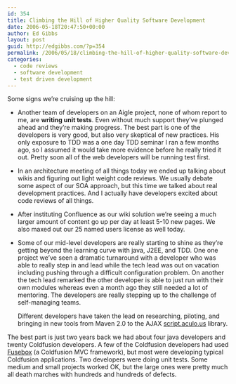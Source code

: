 ```yaml
---
id: 354
title: Climbing the Hill of Higher Quality Software Development
date: 2006-05-18T20:47:50+00:00
author: Ed Gibbs
layout: post
guid: http://edgibbs.com/?p=354
permalink: /2006/05/18/climbing-the-hill-of-higher-quality-software-development/
categories:
  - code reviews
  - software development
  - test driven development
---
```

Some signs we&#8217;re cruising up the hill:

  * Another team of developers on an Aigle project, none of whom report to me, are **writing unit tests**. Even without much support they&#8217;ve plunged ahead and they&#8217;re making progress. The best part is one of the developers is very good, but also very skeptical of new practices. His only exposure to TDD was a one day TDD seminar I ran a few months ago, so I assumed it would take more evidence before he really tried it out. Pretty soon all of the web developers will be running test first.
  * In an architecture meeting of all things today we ended up talking about wikis and figuring out light weight code reviews. We usually debate some aspect of our SOA approach, but this time we talked about real development practices. And I actually have developers excited about code reviews of all things.
  * After instituting Confluence as our wiki solution we&#8217;re seeing a much larger amount of content go up per day at least 5-10 new pages. We also maxed out our 25 named users license as well today.
  * Some of our mid-level developers are really starting to shine as they&#8217;re getting beyond the learning curve with java, J2EE, and TDD. One one project we&#8217;ve seen a dramatic turnaround with a developer who was able to really step in and lead while the tech lead was out on vacation including pushing through a difficult configuration problem. On another the tech lead remarked the other developer is able to just run with their own modules whereas even a month ago they still needed a lot of mentoring. The developers are really stepping up to the challenge of self-managing teams.
  
    Different developers have taken the lead on researching, piloting, and bringing in new tools from Maven 2.0 to the AJAX [script.aculo.us](http://script.aculo.us/) library.

The best part is just two years back we had about four java developers and twenty Coldfusion developers. A few of the Coldfusion developers had used [Fusebox](http://www.fusebox.org/) (a Coldfusion MVC framework), but most were developing typical Coldfusion applications. Two developers were doing unit tests. Some medium and small projects worked OK, but the large ones were pretty much all death marches with hundreds and hundreds of defects.